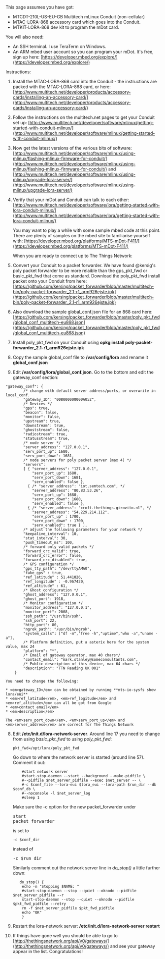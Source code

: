 This page assumes you have got:

* MTCDT-210L-US-EU-GB Multitech mLinux Conduit (non-cellular)
* MTAC-LORA-868 accessory card which goes into the Conduit.
* MTKIT-LORA-868 dev kit to program the mDot card.

You will also need:

* An SSH terminal.  I use TeraTerm on Windows.
* An ARM mbed user account so you can program your mDot. It's free, sign up here: [https://developer.mbed.org/explore/](https://developer.mbed.org/explore/)

Instructions:

1.  Install the MTAC-LORA-868 card into the Conduit - the instructions are packed with the MTAC-LORA-868 card, or here: [http://www.multitech.net/developer/products/accessory-cards/installing-an-accessory-card/](http://www.multitech.net/developer/products/accessory-cards/installing-an-accessory-card/)
2.  Follow the instructions on the multitech.net pages to get your Conduit set up: [http://www.multitech.net/developer/software/mlinux/getting-started-with-conduit-mlinux/](http://www.multitech.net/developer/software/mlinux/getting-started-with-conduit-mlinux/)
3.  Now get the latest versions of the various bits of software: [http://www.multitech.net/developer/software/mlinux/using-mlinux/flashing-mlinux-firmware-for-conduit/](http://www.multitech.net/developer/software/mlinux/using-mlinux/flashing-mlinux-firmware-for-conduit/) and [http://www.multitech.net/developer/software/mlinux/using-mlinux/upgrade-lora-server/](http://www.multitech.net/developer/software/mlinux/using-mlinux/upgrade-lora-server/)
4.  Verify that your mDot and Conduit can talk to each other: [http://www.multitech.net/developer/software/lora/getting-started-with-lora-conduit-mlinux/](http://www.multitech.net/developer/software/lora/getting-started-with-lora-conduit-mlinux/)

    You may want to play a while with some sample mbed code at this point.  There are plenty of samples on the mbed site to familiarise yourself with: [https://developer.mbed.org/platforms/MTS-mDot-F411/](https://developer.mbed.org/platforms/MTS-mDot-F411/)

    When you are ready to connect up to The Things Network:

5.  Convert your Conduit to a packet forwarder.  We have found @kersig's poly packet forwarder to be more relaible than the gps_pkt_fwd or basic_pkt_fwd that come as standard. Download the poly_pkt_fwd install packet onto your Conduit from here: [https://github.com/kersing/packet_forwarder/blob/master/multitech-bin/poly-packet-forwarder_2.1-r1_arm926ejste.ipk](https://github.com/kersing/packet_forwarder/blob/master/multitech-bin/poly-packet-forwarder_2.1-r1_arm926ejste.ipk)
6.  Also download the sample global_conf.json file for an 868 card here: [https://github.com/kersing/packet_forwarder/blob/master/poly_pkt_fwd/global_conf_multitech-eu868.json](https://github.com/kersing/packet_forwarder/blob/master/poly_pkt_fwd/global_conf_multitech-eu868.json)
7.  Install poly_pkt_fwd on your Conduit using **opkg install poly-packet-forwarder_2.1-r1_arm926ejste.ipk**
8.  Copy the sample global_conf file to **/var/config/lora** and rename it **global_conf.json**
9.  Edit **/var/config/lora/global_conf.json**.  Go to the bottom and edit the gateway_conf section:
<pre><code>"gateway_conf": {
        /* change with default server address/ports, or overwrite in local_conf.
        "gateway_ID": "008000000000A052",
        /* Devices */
        "gps": true,
        "beacon": false,
        "monitor": false,
        "upstream": true,
        "downstream": true,
        "ghoststream": false,
        "radiostream": true,
        "statusstream": true,
        /* node server */
        "server_address": "127.0.0.1",
        "serv_port_up": 1680,
        "serv_port_down": 1681,
        /* node servers for poly packet server (max 4) */
        "servers":
        [ { "server_address": "127.0.0.1",
            "serv_port_up": 1680,
            "serv_port_down": 1681,
            "serv_enabled": false },
          { /* "server_address": "iot.semtech.com", */
            "server_address": "80.83.53.26",
            "serv_port_up": 1680,
            "serv_port_down": 1680,
            "serv_enabled": false },
          { /* "server_address": "croft.thethings.girovito.nl", */
            "server_address": "54.229.214.112",
            "serv_port_up" : 1700,
            "serv_port_down" : 1700,
            "serv_enabled": true } ],
        /* adjust the following parameters for your network */
        "keepalive_interval": 10,
        "stat_interval": 30,
        "push_timeout_ms": 100,
        /* forward only valid packets */
        "forward_crc_valid": true,
        "forward_crc_error": false,
        "forward_crc_disabled": true,
        /* GPS configuration */
        "gps_tty_path": "/dev/ttyAMA0",
        "fake_gps" : true,
        "ref_latitude" : 51.441026,
        "ref_longitude" : -0.967420,
        "ref_altitude" : 61,
        /* Ghost configuration */
        "ghost_address": "127.0.0.1",
        "ghost_port": 1918,
        /* Monitor configuration */
        "monitor_address": "127.0.0.1",
        "monitor_port": 2008,
        "ssh_path": "/usr/bin/ssh",
        "ssh_port": 22,
        "http_port": 80,
        "ngrok_path": "/usr/bin/ngrok",
        "system_calls": ["df -m","free -h","uptime","who -a","uname -a"],
        /* Platform definition, put a asterix here for the system value, max 24
        "platform": "*",
        /* Email of gateway operator, max 40 chars*/
        "contact_email": "mark.stanley@someconsultants.com",
        /* Public description of this device, max 64 chars */
        "description": "TTN Reading UK 001"
    }</code></pre>

    You need to change the following:
    
    * <em>gateway_ID</em> can be obtained by running **mts-io-sysfs show lora/eui**
    * <em>ref_latitude</em>, <em>ref_logitude</em> and <em>ref_altitude</em> can all be got from Google
    * <em>contact_email</em>
    * <em>description</em>
    
    The <em>serv_port_down</em>, <em>serv_port_up</em> and <em>server_address</em> are correct for The Things Network

8.  Edit **/etc/init.d/lora-network-server**.  Around line 17 you need to change from using <em>basic_pkt_fwd</em> to using <em>poly_pkt_fwd</em>:
	<pre><code>pkt_fwd=/opt/lora/poly_pkt_fwd</code></pre>

    Go down to where the network server is started (around line 57).  Comment it out:

	<pre><code>	   #start network server
		#start-stop-daemon --start --background --make-pidfile \
		#--pidfile $net_server_pidfile --exec $net_server -- \
		#-c $conf_file --lora-eui $lora_eui --lora-path $run_dir --db $conf_db \
		#--noconsole -l $net_server_log
		#sleep 1</code></pre>
    
    Make sure the -c option for the new packet_forwarder under <pre>start packet forwarder</pre> is set to 
    <pre><code>-c $conf_dir</code></pre> instead of <pre>-c $run_dir</pre>
    
    Similarly comment out the network server line in <em>do_stop()</em> a little further down:
    
    <pre><code>   do_stop() {
		echo -n "Stopping $NAME: "
    	#start-stop-daemon --stop --quiet --oknodo --pidfile $net_server_pidfile --r
    	start-stop-daemon --stop --quiet --oknodo --pidfile $pkt_fwd_pidfile --retry
    	rm -f $net_server_pidfile $pkt_fwd_pidfile
    	echo "OK"
    	}</code></pre>
    
9.  Restart the lora-network server:   **/etc/init.d/lora-network-server restart**
10. If things have gone well you should be able to go to [http://thethingsnetwork.org/api/v0/gateways/](http://thethingsnetwork.org/api/v0/gateways/) and see your gateway appear in the list.  Congratulations!


   
   
   